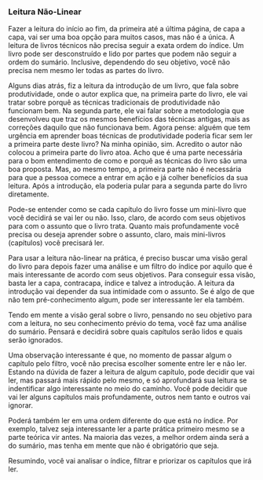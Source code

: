 ### Leitura Não-Linear

Fazer a leitura do início ao fim, da primeira até a última página, de capa a capa, vai ser uma boa opção para muitos casos, mas não é a única. A leitura de livros técnicos não precisa seguir a exata ordem do índice. Um livro pode ser desconstruído e lido por partes que podem não seguir a ordem do sumário. Inclusive, dependendo do seu objetivo, você não precisa nem mesmo ler todas as partes do livro.

Alguns dias atrás, fiz a leitura da introdução de um livro, que fala sobre produtividade, onde o autor explica que, na primeira parte do livro, ele vai tratar sobre porquê as técnicas tradicionais de produtividade não funcionam bem. Na segunda parte, ele vai falar sobre a metodologia que  desenvolveu que traz os mesmos benefícios das técnicas antigas, mais as correções daquilo que não funcionava bem. Agora pense: alguém que tem urgência em aprender boas técnicas de produtividade poderia ficar sem ler a primeira parte deste livro? Na minha opinião, sim. Acredito o autor não colocou a primeira parte do livro atoa. Acho que é uma parte necessária para o bom entendimento de como e porquê as técnicas do livro são uma boa proposta. Mas, ao mesmo tempo, a primeira parte não é necessária para que a pessoa comece a entrar em ação e já colher benefícios da sua leitura. Após a introdução, ela poderia pular para a segunda parte do livro diretamente. 

Pode-se entender como se cada capítulo do livro fosse um mini-livro que você decidirá se vai ler ou não. Isso, claro, de acordo com seus objetivos para com o assunto que o livro trata. Quanto mais profundamente você precisa ou deseja aprender sobre o assunto, claro, mais mini-livros (capítulos) você precisará ler.

Para usar a leitura não-linear na prática, é preciso buscar uma visão geral do livro para depois fazer uma análise e um filtro do índice por aquilo que é mais interessante de acordo com seus objetivos. Para conseguir essa visão, basta ler a capa, contracapa, índice e talvez a introdução. A leitura da introdução vai depender da sua intimidade com o assunto. Se é algo de que não tem pré-conhecimento algum, pode ser interessante ler ela também.

Tendo em mente a visão geral sobre o livro, pensando no seu objetivo para com a leitura, no seu conhecimento prévio do tema, você faz uma análise do sumário. Pensará e decidirá sobre quais capítulos serão lidos e quais serão ignorados.

Uma observação interessante é que, no momento de passar algum o capítulo pelo filtro, você não precisa escolher somente entre ler e não ler. Estando na dúvida de fazer a leitura de algum capítulo, pode decidir que vai ler, mas passará mais rápido pelo mesmo, e só aprofundará sua leitura se indentificar algo interessante no meio do caminho. Você pode decidir que vai ler alguns capítulos mais profundamente, outros nem tanto e outros vai ignorar.

Poderá também ler em uma ordem diferente do que está no índice. Por exemplo, talvez seja interessante ler a parte prática primeiro mesmo se a parte teórica vir antes. Na maioria das vezes, a melhor ordem ainda será a do sumário, mas tenha em mente que não é obrigatório que seja.

Resumindo, você vai analisar o índice, filtrar e priorizar os capítulos que irá ler.

